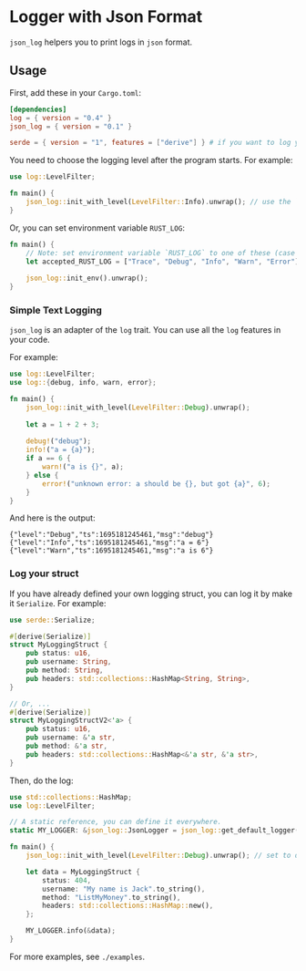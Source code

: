 # Logger with Json Format

`json_log` helpers you to print logs in `json` format.

## Usage

First, add these in your `Cargo.toml`:

```toml
[dependencies]
log = { version = "0.4" }
json_log = { version = "0.1" }

serde = { version = "1", features = ["derive"] } # if you want to log your struct...
```

You need to choose the logging level after the program starts. For example:
```rust
use log::LevelFilter;

fn main() {
    json_log::init_with_level(LevelFilter::Info).unwrap(); // use the `INFO` level.
}
```

Or, you can set environment variable `RUST_LOG`:
```rust
fn main() {
    // Note: set environment variable `RUST_LOG` to one of these (case insensitive):
    let accepted_RUST_LOG = ["Trace", "Debug", "Info", "Warn", "Error"];
    
    json_log::init_env().unwrap();
}
```

### Simple Text Logging

`json_log` is an adapter of the `log` trait. You can use all the `log` features in your code.

For example:
```rust
use log::LevelFilter;
use log::{debug, info, warn, error};

fn main() {
    json_log::init_with_level(LevelFilter::Debug).unwrap();
    
    let a = 1 + 2 + 3;
    
    debug!("debug");
    info!("a = {a}");
    if a == 6 {
        warn!("a is {}", a);
    } else {
        error!("unknown error: a should be {}, but got {a}", 6);
    }
}
```

And here is the output:
```text
{"level":"Debug","ts":1695181245461,"msg":"debug"}
{"level":"Info","ts":1695181245461,"msg":"a = 6"}
{"level":"Warn","ts":1695181245461,"msg":"a is 6"}
```

### Log your struct
If you have already defined your own logging struct, you can log it by make it `Serialize`. For example:
```rust
use serde::Serialize;

#[derive(Serialize)]
struct MyLoggingStruct {
    pub status: u16,
    pub username: String,
    pub method: String,
    pub headers: std::collections::HashMap<String, String>,
}

// Or, ...
#[derive(Serialize)]
struct MyLoggingStructV2<'a> {
    pub status: u16,
    pub username: &'a str,
    pub method: &'a str,
    pub headers: std::collections::HashMap<&'a str, &'a str>,
}
```

Then, do the log:

```rust
use std::collections::HashMap;
use log::LevelFilter;

// A static reference, you can define it everywhere.
static MY_LOGGER: &json_log::JsonLogger = json_log::get_default_logger();

fn main() {
    json_log::init_with_level(LevelFilter::Debug).unwrap(); // set to debug level

    let data = MyLoggingStruct {
        status: 404,
        username: "My name is Jack".to_string(),
        method: "ListMyMoney".to_string(),
        headers: std::collections::HashMap::new(),
    };

    MY_LOGGER.info(&data);
}
```

For more examples, see `./examples`.
